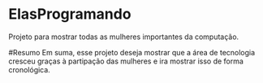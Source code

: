 # ElasProgramando
Projeto para mostrar todas as mulheres importantes da computação.

#Resumo
Em suma, esse projeto deseja mostrar que a área de tecnologia cresceu graças à partipação das mulheres e ira mostrar isso de forma cronológica.
